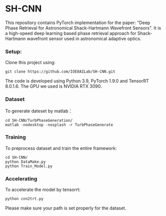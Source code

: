 # SH-CNN
This repository contains PyTorch implementation for the paper: "Deep Phase Retrieval for Astronomical Shack-Hartmann Wavefront Sensors". It is a high-speed deep learning based phase retrieval approach for Shack-Hartmann wavefront sensor used in astronomical adaptive optics.

### Setup:
Clone this project using:
```
git clone https://github.com/IOE8AILab/SH-CNN.git
```
The code is developed using Python 3.9, PyTorch 1.9.0 and TensorRT 8.0.1.6. The GPU we used is NVIDIA RTX 3090. 

### Dataset 
To generate dateset by matlab：
```
cd SH-CNN/TurbPhaseGeneration/
matlab -nodesktop -nosplash -r TurbPhaseGenerate
```

### Training
To preprocess dataset and train the entire framework:
```
cd SH-CNN/
python DataMake.py
python Train_Model.py
```

### Accelerating
To accelerate the model by tensorrt:
```
python cnn2trt.py
```

Please make sure your path is set properly for the dataset.

